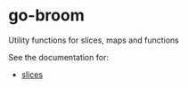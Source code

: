 # go-broom
Utility functions for slices, maps and functions

See the documentation for:
* [slices](./bslice/bslice.md)